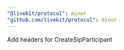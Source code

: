 ```yaml
---
"@livekit/protocol": minor
"github.com/livekit/protocol": minor
---
```


Add headers for CreateSipParticipant
